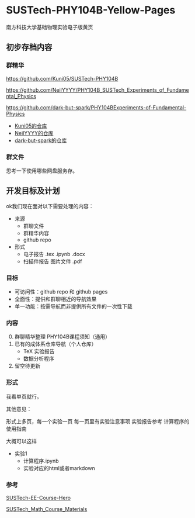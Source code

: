 # SUSTech-PHY104B-Yellow-Pages

南方科技大学基础物理实验电子版黄页

## 初步存档内容

### 群精华

https://github.com/Kuni05/SUSTech-PHY104B

https://github.com/NeilYYYY/PHY104B_SUSTech_Experiments_of_Fundamental_Physics

https://github.com/dark-but-spark/PHY104BExperiments-of-Fundamental-Physics

 - [Kuni05的仓库](https://github.com/Kuni05/SUSTech-PHY104B)
 - [NeilYYYY的仓库](https://github.com/NeilYYYY/PHY104B_SUSTech_Experiments_of_Fundamental_Physics)
 - [dark-but-spark的仓库](https://github.com/dark-but-spark/PHY104BExperiments-of-Fundamental-Physics)

### 群文件

思考一下使用哪些网盘服务存。

## 开发目标及计划

ok我们现在面对以下需要处理的内容：

- 来源
  - 群聊文件
  - 群精华内容
  - github repo
- 形式
  - 电子报告 .tex .ipynb .docx
  - 扫描件报告 图片文件 .pdf

### 目标

- 可访问性：github repo 和 github pages
- 全面性：提供和群聊相近的导航效果
- 单一功能：按需导航而非提供所有文件的一次性下载

### 内容

0. 群聊精华整理 PHY104B课程须知（通用）
1. 已有的成体系仓库导航（个人仓库）
   - TeX 实验报告
   - 数据分析程序
2. 留空待更新

### 形式

我看单页就行。

其他意见：

形式上多页，每一个实验一页
每一页里有实验注意事项 实验报告参考 计算程序的使用指南

大概可以这样
- 实验1
  - 计算程序.ipynb
  - 实验对应的html或者markdown

### 参考

[SUSTech-EE-Course-Hero](https://github.com/SUSTech-EE-Course-Hero/SUSTech-EE-Course-Hero)

[SUSTech_Math_Course_Materials](https://github.com/LunaQu4kez/SUSTech_Math_Course_Materials)

